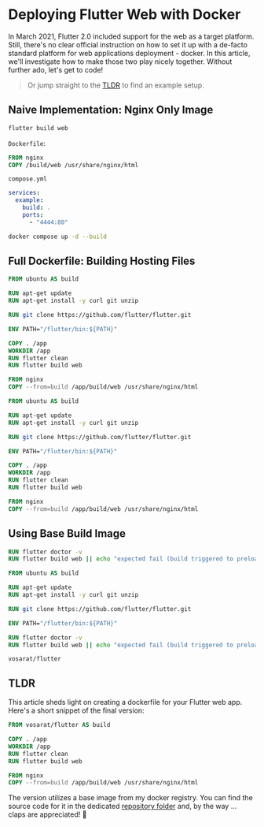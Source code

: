 # Deploying Flutter Web with Docker

In March 2021, Flutter 2.0 included support for the web as a target platform. Still, there's no clear official instruction on how to set it up with a de-facto standard platform for web applications deployment - docker. In this article, we'll investigate how to make those two play nicely together. Without further ado, let's get to code!

> Or jump straight to the [TLDR](#tldr) to find an example setup.

## Naive Implementation: Nginx Only Image

```sh
flutter build web
```

`Dockerfile`: 

```dockerfile
FROM nginx
COPY /build/web /usr/share/nginx/html
```

`compose.yml`

```yaml
services:
  example:
    build: .
    ports:
      - "4444:80"
```

```sh
docker compose up -d --build
```

## Full Dockerfile: Building Hosting Files  

```dockerfile
FROM ubuntu AS build

RUN apt-get update
RUN apt-get install -y curl git unzip

RUN git clone https://github.com/flutter/flutter.git 

ENV PATH="/flutter/bin:${PATH}"
```

```dockerfile
COPY . /app
WORKDIR /app
RUN flutter clean
RUN flutter build web
```

```dockerfile
FROM nginx
COPY --from=build /app/build/web /usr/share/nginx/html
```

```dockerfile
FROM ubuntu AS build

RUN apt-get update
RUN apt-get install -y curl git unzip

RUN git clone https://github.com/flutter/flutter.git 

ENV PATH="/flutter/bin:${PATH}"

COPY . /app
WORKDIR /app
RUN flutter clean
RUN flutter build web

FROM nginx
COPY --from=build /app/build/web /usr/share/nginx/html
```

## Using Base Build Image

```dockerfile
RUN flutter doctor -v
RUN flutter build web || echo "expected fail (build triggered to preload web sdk)"
```

```dockerfile
FROM ubuntu AS build

RUN apt-get update
RUN apt-get install -y curl git unzip

RUN git clone https://github.com/flutter/flutter.git 

ENV PATH="/flutter/bin:${PATH}"

RUN flutter doctor -v
RUN flutter build web || echo "expected fail (build triggered to preload web sdk)"
```

`vosarat/flutter`

## TLDR

This article sheds light on creating a dockerfile for your Flutter web app. Here's a short snippet of the final version:

```dockerfile
FROM vosarat/flutter AS build

COPY . /app
WORKDIR /app 
RUN flutter clean 
RUN flutter build web

FROM nginx
COPY --from=build /app/build/web /usr/share/nginx/html
```

The version utilizes a base image from my docker registry. You can find the source code for it in the dedicated [repository folder](https://github.com/astorDev/versy/tree/main/flutter) and, by the way ... claps are appreciated! 👏

